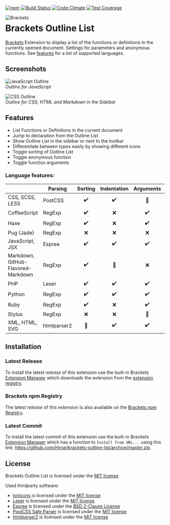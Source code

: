 [![npm](https://img.shields.io/npm/v/hirse.outline-list.svg)](https://www.npmjs.com/package/hirse.outline-list)
[![Build Status](https://travis-ci.org/Hirse/brackets-outline-list.svg?branch=master)](https://travis-ci.org/Hirse/brackets-outline-list)
[![Code Climate](https://codeclimate.com/github/Hirse/brackets-outline-list/badges/gpa.svg)](https://codeclimate.com/github/Hirse/brackets-outline-list)
[![Test Coverage](https://codeclimate.com/github/Hirse/brackets-outline-list/badges/coverage.svg)](https://codeclimate.com/github/Hirse/brackets-outline-list/coverage)

<a href="http://brackets.io/"><img src="https://raw.githubusercontent.com/Hirse/brackets-outline-list/master/images/brackets.png" alt="Brackets" align="left" /></a>

# Brackets Outline List
[Brackets][Brackets] Extension to display a list of the functions or definitions in the currently opened document. Settings for parameters and anonymous functions. See [features](#features) for a list of supported languages.

## Screenshots
![JavaScript Outline](https://raw.githubusercontent.com/Hirse/brackets-outline-list/master/images/outline.png)  
*Outline for JavaScript*

![CSS Outline](https://raw.githubusercontent.com/Hirse/brackets-outline-list/master/images/outline-sidebar.png)  
*Outline for CSS, HTML and Markdown in the Sidebar*

## Features
* List Functions or Definitions in the current document
* Jump to declaration from the Outline List
* Show Outline List in the sidebar or next to the toolbar
* Differentiate between types easily by showing different icons
* Toggle sorting of Outline List
* Toggle anonymous function
* Toggle function arguments

### Language features:
|                                    | Parsing      | Sorting            | Indentation        | Arguments          | Unnamed            |
|------------------------------------|--------------|:------------------:|:------------------:|:------------------:|:------------------:|
| CSS, SCSS, LESS                    | PostCSS      | :heavy_check_mark: | :heavy_check_mark: | :no_entry_sign:    | :no_entry_sign:    |
| CoffeeScript                       | RegExp       | :heavy_check_mark: | :x:                | :heavy_check_mark: | :heavy_check_mark: |
| Haxe                               | RegExp       | :heavy_check_mark: | :x:                | :heavy_check_mark: | :heavy_check_mark: |
| Pug (Jade)                         | RegExp       | :x:                | :x:                | :x:                | :x:                |
| JavaScript, JSX                    | Espree       | :heavy_check_mark: | :heavy_check_mark: | :heavy_check_mark: | :heavy_check_mark: |
| Markdown, GitHub-Flavored-Markdown | RegExp       | :heavy_check_mark: | :no_entry_sign:    | :x:                | :x:                |
| PHP                                | Lexer        | :heavy_check_mark: | :heavy_check_mark: | :heavy_check_mark: | :heavy_check_mark: |
| Python                             | RegExp       | :heavy_check_mark: | :heavy_check_mark: | :heavy_check_mark: | :x:                |
| Ruby                               | RegExp       | :heavy_check_mark: | :x:                | :heavy_check_mark: | :x:                |
| Stylus                             | RegExp       | :x:                | :x:                | :no_entry_sign:    | :no_entry_sign:    |
| XML, HTML, SVG                     | htmlparser2  | :no_entry_sign:    | :heavy_check_mark: | :heavy_check_mark: | :no_entry_sign:    |

## Installation
### Latest Release
To install the latest _release_ of this extension use the built-in Brackets [Extension Manager][Brackets Extension Manager] which downloads the extension from the [extension registry][Brackets Extension Registry].

### Brackets npm Registry
The latest _release_ of this extension is also available on the [Brackets npm Registry][Brackets npm Registry].

### Latest Commit
To install the latest _commit_ of this extension use the built-in Brackets [Extension Manager][Brackets Extension Manager] which has a function to `Install from URL...` using this link: https://github.com/Hirse/brackets-outline-list/archive/master.zip.

## License
Brackets Outline List is licensed under the [MIT license][MIT].  

Used thirdparty software:
* [Ionicons][Ionicons] is licensed under the [MIT license][MIT]
* [Lexer][Lexer] is licensed under the [MIT license][MIT]
* [Espree][Espree] is licensed under the [BSD 2-Clause License][BSD-2-Clause]
* [PostCSS Safe Parser][PostCSS] is licensed under the [MIT license][MIT]
* [htmlparser2][htmlparser2] is licensed under the [MIT license][MIT]


[Brackets]: http://brackets.io
[Brackets Extension Manager]: https://github.com/adobe/brackets/wiki/Brackets-Extensions
[Brackets Extension Registry]: https://brackets-registry.aboutweb.com
[Brackets npm Registry]: https://github.com/zaggino/brackets-npm-registry

[Ionicons]: http://ionicons.com
[Lexer]: https://github.com/aaditmshah/lexer
[Espree]: https://github.com/eslint/espree
[PostCSS]: https://github.com/postcss/postcss-safe-parser
[htmlparser2]: https://github.com/fb55/htmlparser2

[MIT]: http://opensource.org/licenses/MIT
[BSD-2-Clause]: https://opensource.org/licenses/BSD-2-Clause
